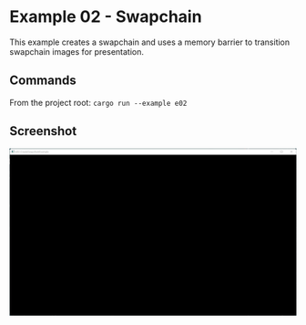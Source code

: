 # Example 02 - Swapchain

This example creates a swapchain and uses a memory barrier to transition
swapchain images for presentation.

## Commands

From the project root: `cargo run --example e02`

## Screenshot

![./Screenshot.jpg](./Screenshot.jpg)
